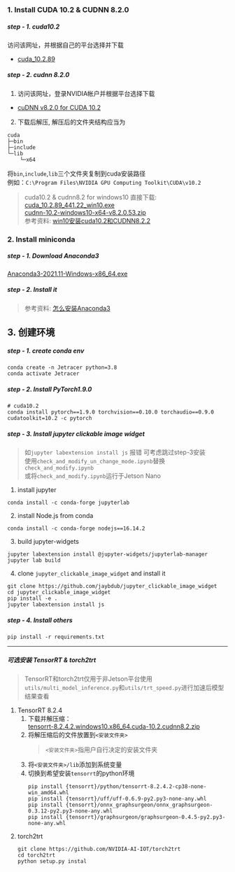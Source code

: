### 1. Install CUDA 10.2 & CUDNN 8.2.0
##### step - 1. cuda10.2
访问该网址，并根据自己的平台选择并下载
* [cuda_10.2.89](https://developer.nvidia.com/cuda-10.2-download-archive?target_os=Windows&target_arch=x86_64)

##### step - 2. cudnn 8.2.0
1. 访问该网址，登录NVIDIA帐户并根据平台选择下载
* [cuDNN v8.2.0 for CUDA 10.2](https://developer.nvidia.com/rdp/cudnn-archive#a-collapse820-102)
2. 下载后解压, 解压后的文件夹结构应当为
```
cuda
├─bin
├─include
└─lib
    └─x64
```
将`bin`,`include`,`lib`三个文件夹复制到cuda安装路径 \
例如：`C:\Program Files\NVIDIA GPU Computing Toolkit\CUDA\v10.2`

> cuda10.2 & cudnn8.2 for windows10 直接下载: \
> [cuda_10.2.89_441.22_win10.exe](https://developer.download.nvidia.com/compute/cuda/10.2/Prod/local_installers/cuda_10.2.89_441.22_win10.exe) \
> [cudnn-10.2-windows10-x64-v8.2.0.53.zip](https://developer.nvidia.com/compute/machine-learning/cudnn/secure/8.2.0.53/10.2_04222021/cudnn-10.2-windows10-x64-v8.2.0.53.zip) \
> 参考资料: [win10安装cuda10.2和CUDNN8.2.2](https://blog.csdn.net/mao_hui_fei/article/details/119564307)

### 2. Install miniconda
##### step - 1. Download Anaconda3
[Anaconda3-2021.11-Windows-x86_64.exe](https://repo.anaconda.com/archive/Anaconda3-2021.11-Windows-x86_64.exe)
##### step - 2. Install it
> 参考资料: [怎么安装Anaconda3](https://zhuanlan.zhihu.com/p/75717350)

## 3. 创建环境
##### step - 1. create conda env
```shell
conda create -n Jetracer python=3.8
conda activate Jetracer
```

##### step - 2. Install PyTorch1.9.0
```shell
# cuda10.2
conda install pytorch==1.9.0 torchvision==0.10.0 torchaudio==0.9.0 cudatoolkit=10.2 -c pytorch
```

##### step - 3. Install jupyter clickable image widget
> 如`jupyter labextension install js` 报错 可考虑跳过step-3安装 \
> 使用`check_and_modify_un_change_mode.ipynb`替换`check_and_modify.ipynb` \
> 或将`check_and_modify.ipynb`运行于Jetson Nano
1. install jupyter
```shell
conda install -c conda-forge jupyterlab
```

2. install Node.js from conda
```shell
conda install -c conda-forge nodejs==16.14.2
```

3. build jupyter-widgets
```shell
jupyter labextension install @jupyter-widgets/jupyterlab-manager
jupyter lab build
```

4. clone `jupyter_clickable_image_widget` and install it
```shell
git clone https://github.com/jaybdub/jupyter_clickable_image_widget
cd jupyter_clickable_image_widget
pip install -e .
jupyter labextension install js
```

##### step - 4. Install others
```shell
pip install -r requirements.txt
```

---
##### 可选安装 TensorRT & torch2trt
> TensorRT和torch2trt仅用于非Jetson平台使用`utils/multi_model_inference.py`和`utils/trt_speed.py`进行加速后模型结果查看
1. TensorRT 8.2.4
    1. 下载并解压缩：\
       [tensorrt-8.2.4.2.windows10.x86_64.cuda-10.2.cudnn8.2.zip](https://developer.nvidia.com/compute/machine-learning/tensorrt/secure/8.2.4/zip/tensorrt-8.2.4.2.windows10.x86_64.cuda-10.2.cudnn8.2.zip)
    2. 将解压缩后的文件放置到`<安装文件夹>`
       > `<安装文件夹>`指用户自行决定的安装文件夹
    3. 将`<安装文件夹>/lib`添加到系统变量
    4. 切换到希望安装`tensorrt`的python环境
        ```shell
        pip install {tensorrt}/python/tensorrt-8.2.4.2-cp38-none-win_amd64.whl
        pip install {tensorrt}/uff/uff-0.6.9-py2.py3-none-any.whl
        pip install {tensorrt}/onnx_graphsurgeon/onnx_graphsurgeon-0.3.12-py2.py3-none-any.whl
        pip install {tensorrt}/graphsurgeon/graphsurgeon-0.4.5-py2.py3-none-any.whl
        ```
2. torch2trt
    ```shell
    git clone https://github.com/NVIDIA-AI-IOT/torch2trt
    cd torch2trt
    python setup.py instal
    ```